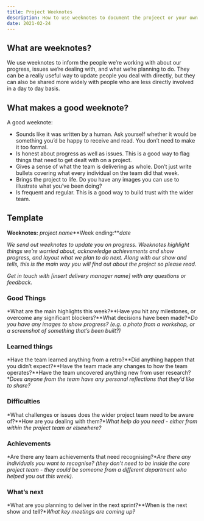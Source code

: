 ```yaml
---
title: Project Weeknotes
description: How to use weeknotes to document the projeect or your own progress.
date: 2021-02-24
---
```


## What are weeknotes?

We use weeknotes to inform the people we’re working with about our progress, issues we’re dealing with, and what we’re planning to do. They can be a really useful way to update people you deal with directly, but they can also be shared more widely with people who are less directly involved in a day to day basis.

## What makes a good weeknote?

A good weeknote:

* Sounds like it was written by a human. Ask yourself whether it would be something you’d be happy to receive and read. You don’t need to make it too formal.
* Is honest about progress as well as issues. This is a good way to flag things that need to get dealt with on a project.
* Gives a sense of what the team is delivering as whole. Don’t just write bullets covering what every individual on the team did that week.
* Brings the project to life. Do you have any images you can use to illustrate what you’ve been doing?
* Is frequent and regular. This is a good way to build trust with the wider team.

## Template

**Weeknotes:** *project name***Week ending:***date*

*We send out weeknotes to update you on progress. Weeknotes highlight things we’re worried about, acknowledge achievements and show progress, and layout what we plan to do next. Along with our show and tells, this is the main way you will find out about the project so please read.*

*Get in touch with [insert delivery manager name] with any questions or feedback.*

### **Good Things**

*What are the main highlights this week?**Have you hit any milestones, or overcome any significant blockers?**What decisions have been made?**Do you have any images to show progress? (e.g. a photo from a workshop, or a screenshot of something that’s been built?)*

### **Learned things**

*Have the team learned anything from a retro?**Did anything happen that you didn’t expect?**Have the team made any changes to how the team operates?**Have the team uncovered anything new from user research?**Does anyone from the team have any personal reflections that they’d like to share?*

### **Difficulties**

*What challenges or issues does the wider project team need to be aware of?**How are you dealing with them?**What help do you need - either from within the project team or elsewhere?*

### **Achievements**

*Are there any team achievements that need recognising?**Are there any individuals you want to recognise? (they don’t need to be inside the core project team - they could be someone from a different department who helped you out this week).*

### **What’s next**

*What are you planning to deliver in the next sprint?**When is the next show and tell?**What key meetings are coming up?*

